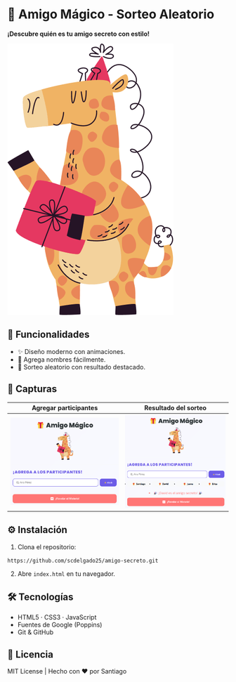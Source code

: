 # 🎁 Amigo Mágico - Sorteo Aleatorio  
**¡Descubre quién es tu amigo secreto con estilo!**  

![Banner](assets/magic-gift.png)  

## 🚀 Funcionalidades  
- ✨ Diseño moderno con animaciones.  
- 📝 Agrega nombres fácilmente.  
- 🎉 Sorteo aleatorio con resultado destacado.  

## 📸 Capturas  
| Agregar participantes | Resultado del sorteo |  
|------------------------|-----------------------|  
| ![Pantalla 1](assets/screen1.png) | ![Pantalla 2](assets/screen2.png) |  

## ⚙️ Instalación  
1. Clona el repositorio:  
```bash
https://github.com/scdelgado25/amigo-secreto.git
```  
2. Abre `index.html` en tu navegador.  

## 🛠️ Tecnologías  
- HTML5 · CSS3 · JavaScript  
- Fuentes de Google (Poppins)  
- Git & GitHub  

## 📄 Licencia  
MIT License | Hecho con ❤️ por Santiago
